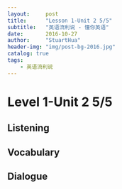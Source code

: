 ```yaml
---
layout:     post
title:      "Lesson 1-Unit 2 5/5"
subtitle:   "英语流利说 - 懂你英语"
date:       2016-10-27
author:     "StuartHua"
header-img: "img/post-bg-2016.jpg"
catalog: true
tags:
    - 英语流利说
---
```


# Level 1-Unit 2 5/5

<!-- more -->

## Listening



## Vocabulary



## Dialogue



